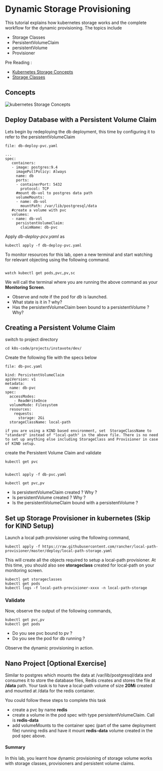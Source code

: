 # Dynamic Storage Provisioning

This tutorial explains how kubernetes storage works and the complete workflow for the dynamic provisioning. The topics include

  * Storage Classes
  * PersistentVolumeClaim
  * persistentVolume
  * Provisioner

Pre Reading :

  * [Kubernetes Storage Concepts](https://youtu.be/hqE5c5pyfrk?t=461)
  * [Storage Classes](https://kubernetes.io/docs/concepts/storage/storage-classes/)


## Concepts

![kubernetes Storage Concepts](images/storage_mindmap.png)

## Deploy Database with a Persistent Volume Claim

Lets begin by redeploying the db deployment, this time by configuring it to refer to the persistentVolumeClaim

`file: db-deploy-pvc.yaml`

```
...
spec:
   containers:
   - image: postgres:9.4
     imagePullPolicy: Always
     name: db
     ports:
     - containerPort: 5432
       protocol: TCP
     #mount db-vol to postgres data path
     volumeMounts:
     - name: db-vol
       mountPath: /var/lib/postgresql/data
   #create a volume with pvc
   volumes:
   - name: db-vol
     persistentVolumeClaim:
       claimName: db-pvc
```

Apply *db-deploy-pcv.yaml*  as

```
kubectl apply -f db-deploy-pvc.yaml
```

To monitor resources for this lab, open a new terminal and start watching for relevant objecting using the following command.

```

watch kubectl get pods,pvc,pv,sc
```
We will call the terminal where you are running the above command as your **Monitoring Screen**.

  * Observe and note if the pod for *db* is launched.
  * What state is it in ? why?
  * Has the persistentVolumeClaim been bound to a persistentVolume ? Why?


## Creating a Persistent Volume Claim

switch to project directory

```
cd k8s-code/projects/instavote/dev/
```

Create the following file with the specs below

`file: db-pvc.yaml`

```
kind: PersistentVolumeClaim
apiVersion: v1
metadata:
  name: db-pvc
spec:
  accessModes:
    - ReadWriteOnce
  volumeMode: Filesystem
  resources:
    requests:
      storage: 2Gi
  storageClassName: local-path

```

`if you are using a KIND based environment, set  StorageClassName to "standard" instead of "local-path" in the above file. There is no need to set up anything else including StorageClass and Provisioner in case of KIND setup.`

create the Persistent Volume Claim and validate

```
kubectl get pvc


kubectl apply -f db-pvc.yaml

kubectl get pvc,pv

```

  * Is persistentVolumeClaim created ?  Why ?
  * Is persistentVolume created ?  Why ?
  * Is the persistentVolumeClaim bound with a persistentVolume ?


## Set up Storage Provisioner in kubernetes (Skip for KIND Setup)

Launch a local path provisioner using the following command,

```
kubectl apply -f https://raw.githubusercontent.com/rancher/local-path-provisioner/master/deploy/local-path-storage.yaml

```

This will create all the objects required to setup a local-path provisioner. At this time, you should also see **storageclass** created for local-path on your monitoring screen.


```
kubectl get storageclasses
kubectl get pods
kubectl logs -f local-path-provisioner-xxxx -n local-path-storage

```

### Validate

Now, observe the output of  the following commands,

```
kubectl get pvc,pv
kubectl get pods
```

  * Do you see pvc bound to pv ?
  * Do you see the pod for db running ?

Observe the dynamic provisioning in action.



## Nano Project [Optional Exercise]

Similar to postgres which mounts the data at /var/lib/postgresql/data and consumes it to store the database files, Redis creates and stores the file at **/data** path.  Your task is to have a local-path volume of size **20Mi** created and mounted at /data for the redis container.

You could follow these steps to complete this task

  * create a pvc by name **redis**
  * create a volume in the pod spec with type persistentVolumeClaim. Call is **redis-data**
  * add volumeMounts to the container spec (part of the same deployment file) running redis and have it mount **redis-data** volume created in the pod spec above.





#### Summary

In this lab, you learnt how dynamic provisioning of storage volume works with storage classes, provisioners and persistent volume claims.
 

